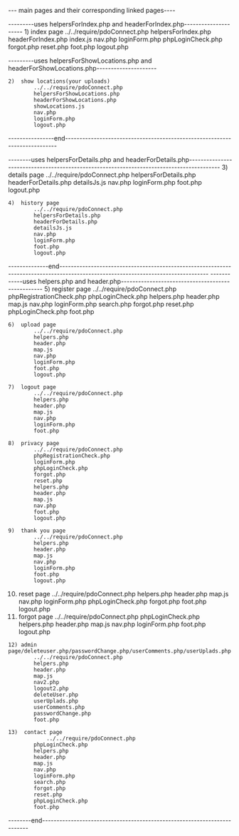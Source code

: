 --- main pages and their corresponding linked pages----

---------uses helpersForIndex.php and headerForIndex.php---------------------
	1)  index page
			../../require/pdoConnect.php
			helpersForIndex.php
			headerForIndex.php
			index.js
			nav.php
			loginForm.php
			phpLoginCheck.php
			forgot.php
			reset.php
			foot.php
			logout.php
			
---------uses helpersForShowLocations.php and headerForShowLocations.php---------------------

	2)  show locations(your uploads)
			../../require/pdoConnect.php
			helpersForShowLocations.php
			headerForShowLocations.php
			showLocations.js
			nav.php
			loginForm.php
			logout.php
----------------end---------------------------------------------------------------------------

--------uses helpersForDetails.php and headerForDetails.php-----------------------------------------------------------------------------------------
	3)  details page
			../../require/pdoConnect.php
			helpersForDetails.php
			headerForDetails.php
			detailsJs.js
			nav.php
			loginForm.php
			foot.php
			logout.php
			
	4)  history page
			../../require/pdoConnect.php
			helpersForDetails.php
			headerForDetails.php
			detailsJs.js
			nav.php
			loginForm.php
			foot.php
			logout.php
			
--------------end----------------------------------------------------------------------------------------------------------------------------------
------------uses helpers.php and header.php--------------------------------------------------
	5)  register page
			../../require/pdoConnect.php
			phpRegistrationCheck.php
			phpLoginCheck.php
			helpers.php
			header.php
			map.js
			nav.php
			loginForm.php
			search.php
			forgot.php
			reset.php
			phpLoginCheck.php
			foot.php
			
	6)  upload page
			../../require/pdoConnect.php
			helpers.php
			header.php
			map.js
			nav.php
			loginForm.php
			foot.php
			logout.php
			
	7)  logout page
			../../require/pdoConnect.php
			helpers.php
			header.php
			map.js
			nav.php
			loginForm.php
			foot.php
			
	8)  privacy page
			../../require/pdoConnect.php
			phpRegistrationCheck.php
			loginForm.php
			phpLoginCheck.php
			forgot.php
			reset.php
			helpers.php
			header.php
			map.js
			nav.php
			foot.php
			logout.php
			
	9)  thank you page
			../../require/pdoConnect.php
			helpers.php
			header.php
			map.js
			nav.php
			loginForm.php
			foot.php
			logout.php
			
   10)  reset page
			../../require/pdoConnect.php
			helpers.php
			header.php
			map.js
			nav.php
			loginForm.php
			phpLoginCheck.php
			forgot.php
			foot.php
			logout.php
   11)  forgot page
			../../require/pdoConnect.php
			phpLoginCheck.php
			helpers.php
			header.php
			map.js
			nav.php
			loginForm.php
			foot.php
			logout.php
			
	12) admin page/deleteuser.php/passwordChange.php/userComments.php/userUplads.php
			../../require/pdoConnect.php
			helpers.php
			header.php
			map.js
			nav2.php
			logout2.php
			deleteUser.php
			userUplads.php
			userComments.php
			passwordChange.php
			foot.php
			
	13)  contact page
				../../require/pdoConnect.php
			phpLoginCheck.php
			helpers.php
			header.php
			map.js
			nav.php
			loginForm.php
			search.php
			forgot.php
			reset.php
			phpLoginCheck.php
			foot.php
--------end-------------------------------------------------------------------------
			
